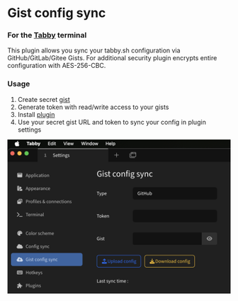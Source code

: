 # Gist config sync

### For the [Tabby](https://github.com/Eugeny/tabby) terminal

This plugin allows you sync your tabby.sh configuration via GitHub/GitLab/Gitee Gists.
For additional security plugin encrypts entire configuration with AES-256-CBC.

### Usage
1. Create secret [gist](https://gist.github.com/)
2. Generate token with read/write access to your gists
3. Install [plugin](https://github.com/deadly-octopus/Tabby-Gist-sync/releases/latest)
4. Use your secret gist URL and token to sync your config in plugin settings

![](./screenshot.png)
